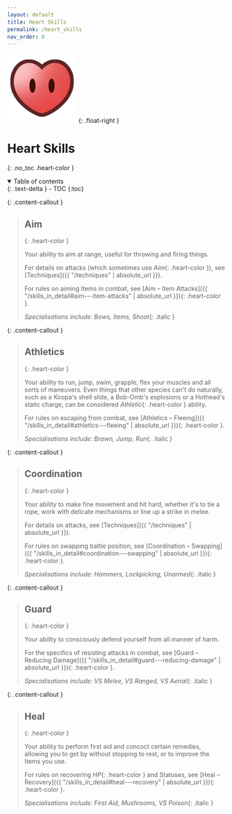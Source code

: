```yaml
---
layout: default
title: Heart Skills
permalink: /heart_skills
nav_order: 8
---
```


![](assets/images/icons/heart.png)
{: .float-right }

# Heart Skills
{: .no_toc .heart-color }

<details open markdown="block">
  <summary>
    Table of contents
  </summary>
  {: .text-delta }
- TOC
{:toc}
</details>

{: .content-callout }
> ## Aim
> {: .heart-color }
> 
> Your ability to aim at range, useful for throwing and firing things.
> 
> For details on attacks (which sometimes use *Aim*{: .heart-color }), see [Techniques]({{ "/techniques" | absolute_url }}).
>
> For rules on aiming Items in combat, see [Aim – Item Attacks]({{ "/skills_in_detail#aim---item-attacks" | absolute_url }}){: .heart-color }.
>
> *Specialisations include: Bows, Items, Shoot*{: .italic }

{: .content-callout }
> ## Athletics
> {: .heart-color }
>
> Your ability to run, jump, swim, grapple, flex your muscles and all sorts of maneuvers. Even things that other species can't do naturally, such as a Koopa's shell slide, a Bob-Omb's explosions or a Hothead's static charge, can be considered *Athletic*{: .heart-color } ability.
>
> For rules on escaping from combat, see [Athletics – Fleeing]({{ "/skills_in_detail#athletics---fleeing" | absolute_url }}){: .heart-color }.
>
> *Specialisations include: Brawn, Jump, Run*{: .italic }

{: .content-callout }
> ## Coordination
> {: .heart-color }
>
> Your ability to make fine movement and hit hard, whether it's to tie a rope, work with delicate mechanisms or line up a strike in melee.
>
> For details on attacks, see [Techniques]({{ "/techniques" | absolute_url }}).
>
> For rules on swapping battle position, see [Coordination – Swapping]({{ "/skills_in_detail#coordination---swapping" | absolute_url }}){: .heart-color }.
> 
> *Specialisations include: Hammers, Lockpicking, Unarmed*{: .italic }

{: .content-callout }
> ## Guard
> {: .heart-color }
> 
> Your ability to consciously defend yourself from all manner of harm.
>
> For the specifics of resisting attacks in combat, see [Guard – Reducing Damage]({{ "/skills_in_detail#guard---reducing-damage" | absolute_url }}){: .heart-color }.
>
> *Specialisations include: VS Melee, VS Ranged, VS Aerial*{: .italic }

{: .content-callout }
> ## Heal
> {: .heart-color }
> 
> Your ability to perform first aid and concoct certain remedies, allowing you to get by without stopping to rest, or to improve the Items you use.
>
> For rules on recovering *HP*{: .heart-color } and Statuses, see [Heal – Recovery]({{ "/skills_in_detail#heal---recovery" | absolute_url }}){: .heart-color }.
>
> *Specialisations include: First Aid, Mushrooms, VS Poison*{: .italic }
